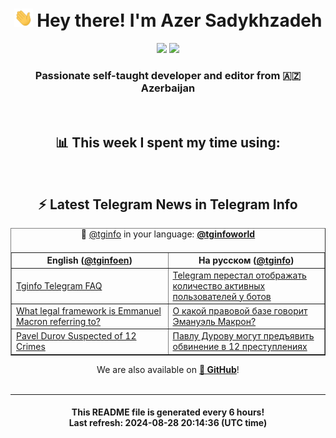<div align="center">
	<div>
		<h1>
      <img src="./assets/hi.gif" width="30px"> Hey there! I'm Azer Sadykhzadeh
    </h1>
    <img height="18" src="https://komarev.com/ghpvc/?username=sadykhzadeh&label=Views&color=2081c1&style=flat-square" />
		<a href="https://wakatime.com/Azer"> <img height="18" src="https://wakatime.com/badge/user/f80ae27a-c328-426f-a381-bc84136e2dd6.svg" /> </a>
    <h3>
      Passionate self-taught developer and editor from 🇦🇿 Azerbaijan
    </h3>
  </div>
  <br>

<h2>📊 This week I spent my time using:</h2>

<!--START_SECTION:waka-->
<!--END_SECTION:waka-->

<br>

<h2>⚡️ Latest Telegram News in Telegram Info</h2>
  <table border>
		<tr>
			<th width="50%">English (<a href="https://t.me/tginfoen">@tginfoen</a>)</th>
			<th>На русском (<a href="https://t.me/tginfo">@tginfo</a>)</th>
		</tr>
		<caption>🚩 <a href="https://t.me/tginfo">@tginfo</a> in your language: <a href="https://t.me/tginfoworld"><b>@tginfoworld</b></a><caption/>
  <tr><td><a href="https://t.me/tginfoen/1966">Tginfo Telegram FAQ</a></td>
    <td><a href="https://t.me/tginfo/4103">Telegram перестал отображать количество активных пользователей у ботов</a></td></tr><tr><td><a href="https://t.me/tginfoen/1965">What legal framework is Emmanuel Macron referring to?</a></td>
    <td><a href="https://t.me/tginfo/4102">О какой правовой базе говорит Эмануэль Макрон?</a></td></tr><tr><td><a href="https://t.me/tginfoen/1964">Pavel Durov Suspected of 12 Crimes</a></td>
    <td><a href="https://t.me/tginfo/4101">Павлу Дурову могут предъявить обвинение в 12 преступлениях</a></td></tr>
</table>
We are also available on <a href="https://github.com/tginfo"><b>🐙 GitHub</b></a>!
</div>

<br>
<hr>
<h4 align="center">This README file is generated <b>every 6 hours</b>!</br>Last refresh: <b>2024-08-28 20:14:36 (UTC time)</b></h4>

